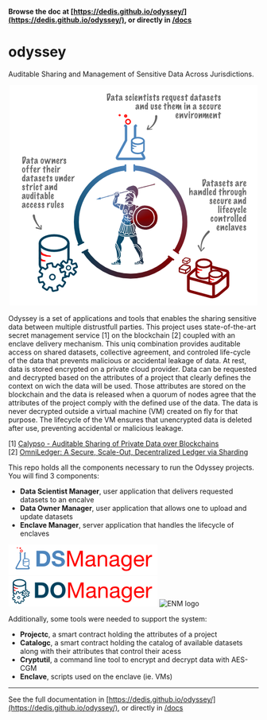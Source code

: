 **Browse the doc at
[https://dedis.github.io/odyssey/](https://dedis.github.io/odyssey/), or
directly in [/docs](/docs)**

# odyssey

Auditable Sharing and Management of Sensitive Data Across Jurisdictions.

<center>
<img src="docs/assets/odyssey-components.png">
</center>

Odyssey is a set of applications and tools that enables the sharing sensitive
data between multiple distrustfull parties. This project uses state-of-the-art
secret management service [1] on the blockchain [2] coupled with an enclave
delivery mechanism. This uniq combination provides auditable access on shared
datasets, collective agreement, and controled life-cycle of the data that
prevents malicious or accidental leakage of data. At rest, data is stored
encrypted on a private cloud provider. Data can be requested and decrypted based
on the attributes of a project that clearly defines the context on wich the data
will be used. Those attributes are stored on the blockchain and the data is
released when a quorum of nodes agree that the attributes of the project comply
with the defined use of the data. The data is never decrypted outside a virtual
machine (VM) created on fly for that purpose. The lifecycle of the VM ensures
that unencrypted data is deleted after use, preventing accidental or malicious
leakage.

[1] [Calypso - Auditable Sharing of Private Data over Blockchains](https://eprint.iacr.org/2018/209)  
[2] [OmniLedger: A Secure, Scale-Out, Decentralized Ledger via Sharding](https://eprint.iacr.org/2017/406)

This repo holds all the components necessary to run the Odyssey projects. You
will find 3 components:

- **Data Scientist Manager**, user application that delivers requested datasets
  to an encalve
- **Data Owner Manager**, user application that allows one to upload and update
  datasets
- **Enclave Manager**, server application that handles the lifecycle of enclaves

![DSM logo](docs/assets/dsm-logo.png) ![DOM logo](docs/assets/dom-logo.png) ![ENM
logo](docs/assets/enm-logo.png)

Additionally, some tools were needed to support the system:

- **Projectc**, a smart contract holding the attributes of a project
- **Catalogc**, a smart contract holding the catalog of available datasets along
  with their attributes that control their acess
- **Cryptutil**, a command line tool to encrypt and decrypt data with AES-CGM
- **Enclave**, scripts used on the enclave (ie. VMs)

---

See the full documentation in
[https://dedis.github.io/odyssey/](https://dedis.github.io/odyssey/), or
directly in [/docs](/docs)